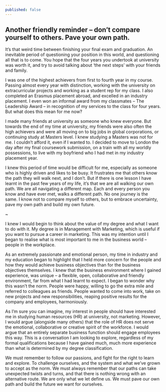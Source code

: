 ```yaml
---
published: false
---
```

## Another friendly reminder – don’t compare yourself to others. Pave your own path.

It’s that weird time between finishing your final exam and graduation. An inevitable period of questioning your position in this world, and questioning all that is to come. You hope that the four years you undertook at university was worth it, and try to avoid talking about ‘the next steps’ with your friends and family. 

I was one of the highest achievers from first to fourth year in my course. Passing almost every year with distinction, working with the university on extracurricular projects and working as a student rep for my class. I also completed an Erasmus placement abroad, and excelled in an industry placement. I even won an informal award from my classmates – The Leadership Award – in recognition of my services to the class for four years. But what does this mean for me now? 

I made many friends at university as someone who knew everyone. But towards the end of my time at university, my friends were also often the high achievers and were all moving on to big jobs in global corporations, or continuing study at Masters level. I knew studying a Masters was not for me. I couldn’t afford it, even if I wanted to. I decided to move to London the day after my final coursework submission, on a train with all my worldly possessions, to live with my boyfriend who I had met in my industry placement year. 

I knew this period of time would be difficult for me, especially as someone who is highly driven and likes to be busy. It frustrates me that others know the path they will walk next, and I don’t. But if there is one lesson I have learnt in the past few years of my life, it’s that we are all walking our own path. We are all navigating a different map. Each and every person you know and have ever met, walks a different path. No one journey is the same. I know not to compare myself to others, but to embrace uncertainty, pave my own path and build my own future. 

~

I knew I would begin to think about the value of my degree and what I want to do with it. My degree is in Management with Marketing, which is useful if you want to pursue a career in marketing. This was my intention until I began to realise what is most important to me in the business world – people in the workplace. 

As an extremely passionate and emotional person, my time in industry and my education began to highlight that I held more concern for the people and how they would achieve business objectives than for the business objectives themselves. I knew that the business environment where I gained experience, was unique – a flexible, open, collaborative and friendly environment, far from what I had learnt to expect. I began to wonder why this wasn’t the norm. People were happy, willing to go the extra mile and referred to colleagues as friends. People wanted to come into work, take on new projects and new responsibilities, reaping positive results for the company and employees, harmoniously. 

As I’m sure you can imagine, my interest in people should have interested me in studying human resources (HR) at university, not marketing. However, I would argue (alongside many others) that the role of HR does not serve the emotional, collaborative or creative spirit of the workforce. I would argue that an entirely separate business function should engage employees this way. This is a conversation I am looking to explore, regardless of my formal qualifications because I have gained much, much more experience than what is determined by my degree classification. 

We must remember to follow our passions, and fight for the right to learn and explore. To challenge ourselves, and the system and what we’ve grown to accept as the norm. We must always remember that our paths can take unexpected twists and turns, and that there is nothing wrong with an alternative route. We are only what we let define us. We must pave our own path and build the future we want for ourselves. 
